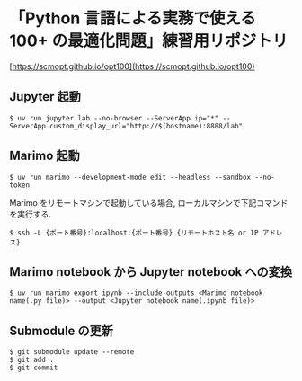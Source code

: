 # 「Python 言語による実務で使える 100+ の最適化問題」練習用リポジトリ

[https://scmopt.github.io/opt100](https://scmopt.github.io/opt100)

## Jupyter 起動

```
$ uv run jupyter lab --no-browser --ServerApp.ip="*" --ServerApp.custom_display_url="http://$(hostname):8888/lab"
```

## Marimo 起動

```
$ uv run marimo --development-mode edit --headless --sandbox --no-token
```

Marimo をリモートマシンで起動している場合, ローカルマシンで下記コマンドを実行する. 

```
$ ssh -L {ポート番号}:localhost:{ポート番号} {リモートホスト名 or IP アドレス}
```

## Marimo notebook から Jupyter notebook への変換

```
$ uv run marimo export ipynb --include-outputs <Marimo notebook name(.py file)> --output <Jupyter notebook name(.ipynb file)>
```

## Submodule の更新

```
$ git submodule update --remote
$ git add .
$ git commit
```
